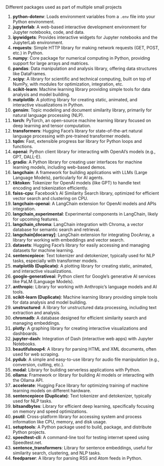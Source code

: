 Different packages used as part of multiple small projects
1. **python-dotenv**: Loads environment variables from a `.env` file into your Python environment.
2. **jupyterlab**: A web-based interactive development environment for Jupyter notebooks, code, and data.
3. **ipywidgets**: Provides interactive widgets for Jupyter notebooks and the JupyterLab environment.
4. **requests**: Simple HTTP library for making network requests (GET, POST, etc.) in Python.
5. **numpy**: Core package for numerical computing in Python, providing support for large arrays and matrices.
6. **pandas**: Data manipulation and analysis library, offering data structures like DataFrames.
7. **scipy**: A library for scientific and technical computing, built on top of NumPy, with modules for optimization, integration, etc.
8. **scikit-learn**: Machine learning library providing simple tools for data analysis and model building.
9. **matplotlib**: A plotting library for creating static, animated, and interactive visualizations in Python.
10. **gensim**: Topic modeling and document similarity library, primarily for natural language processing (NLP).
11. **torch**: PyTorch, an open-source machine learning library focused on deep learning and tensor computation.
12. **transformers**: Hugging Face’s library for state-of-the-art natural language processing with pre-trained transformer models.
13. **tqdm**: Fast, extensible progress bar library for Python loops and functions.
14. **openai**: Python client library for interacting with OpenAI’s models (e.g., GPT, DALL-E).
15. **gradio**: A Python library for creating user interfaces for machine learning models, including web-based demos.
16. **langchain**: A framework for building applications with LLMs (Large Language Models), particularly for AI agents.
17. **tiktoken**: Tokenizer for OpenAI models (like GPT) to handle text encoding and tokenization efficiently.
18. **faiss-cpu**: Facebook’s AI Similarity Search library, optimized for efficient vector search and clustering on CPU.
19. **langchain-openai**: A LangChain extension for OpenAI models and APIs integration.
20. **langchain_experimental**: Experimental components in LangChain, likely for upcoming features.
21. **langchain_chroma**: LangChain integration with Chroma, a vector database for semantic search and retrieval.
22. **langchain[docarray]**: LangChain extension for integrating DocArray, a library for working with embeddings and vector search.
23. **datasets**: Hugging Face’s library for easily accessing and managing datasets for machine learning.
24. **sentencepiece**: Text tokenizer and detokenizer, typically used for NLP tasks, especially with transformer models.
25. **matplotlib (Duplicate)**: A plotting library for creating static, animated, and interactive visualizations.
26. **google-generativeai**: Python client for Google’s generative AI services like PaLM (Language Models).
27. **anthropic**: Library for working with Anthropic’s language models and AI tools.
28. **scikit-learn (Duplicate)**: Machine learning library providing simple tools for data analysis and model building.
29. **unstructured**: A library for unstructured data processing, including text extraction and analysis.
30. **chromadb**: A database designed for efficient similarity search and managing embeddings.
31. **plotly**: A graphing library for creating interactive visualizations and dashboards.
32. **jupyter-dash**: Integration of Dash (interactive web apps) with Jupyter Notebooks.
33. **beautifulsoup4**: A library for parsing HTML and XML documents, often used for web scraping.
34. **pydub**: A simple and easy-to-use library for audio file manipulation (e.g., conversion, cutting, etc.).
35. **modal**: Library for building serverless applications with Python.
36. **ollama**: Framework or library for building AI models or interacting with the Ollama API.
37. **accelerate**: Hugging Face library for optimizing training of machine learning models on different hardware.
38. **sentencepiece (Duplicate)**: Text tokenizer and detokenizer, typically used for NLP tasks.
39. **bitsandbytes**: Library for efficient deep learning, specifically focusing on memory and speed optimizations.
40. **psutil**: Cross-platform library for accessing system and process information like CPU, memory, and disk usage.
41. **setuptools**: A Python package used to build, package, and distribute Python projects.
42. **speedtest-cli**: A command-line tool for testing internet speed using Speedtest.net.
43. **sentence_transformers**: Library for sentence embeddings, useful for similarity search, clustering, and NLP tasks.
44. **feedparser**: A library for parsing RSS and Atom feeds in Python.
